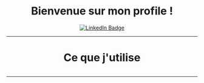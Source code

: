 <div id="header" align="center">
  <h1>Bienvenue sur mon profile !</h1>
</div>
<div id="header" align="center">
  <a href="https://www.linkedin.com/in/gauthier-joly/">
    <img src="https://img.shields.io/badge/LinkedIn-blue?style=for-the-badge&logo=linkedin&logoColor=white" alt="LinkedIn Badge"/>
  </a>
</div>
<div id="header" align="center">
  <img src="https://komarev.com/ghpvc/?username=GauthierJoly&style=flat-square&color=blue" alt=""/>
</div>

---

<div id="header" align="center">
  <h1>Ce que j'utilise</h1>
</div>
<div id="header" align="center">
  <img src="https://skillicons.dev/icons?i=idea,vscode,visualstudio,git,github" alt=""/>
</div>
<div id="header" align="center">
  <img src="https://skillicons.dev/icons?i=js,ts,lua,cs,rust,java" alt=""/>
</div>
<div id="header" align="center">
  <img src="https://skillicons.dev/icons?i=vue,tailwind,mongodb,postgres,redis" alt=""/>
</div>

---

<div id="header" align="center">
  <img src="https://github-readme-stats.vercel.app/api?username=GauthierJoly&show_icons=true&theme=radical" alt="" />
</div>
<div id="header" align="center">
  <img src="https://github-readme-stats.vercel.app/api/top-langs/?username=GauthierJoly&layout=compact&show_icons=true&theme=radical" alt="" />
</div>
<div id="header" align="center">
  <img src="https://github.com/thepiyushmalhotra/thepiyushmalhotra/blob/output/github-contribution-grid-snake.svg" alt="" />
</div>
